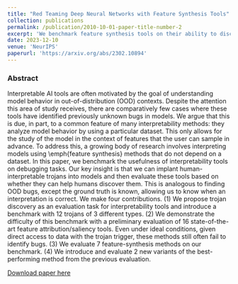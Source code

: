 ```yaml
---
title: "Red Teaming Deep Neural Networks with Feature Synthesis Tools"
collection: publications
permalink: /publication/2010-10-01-paper-title-number-2
excerpt: 'We benchmark feature synthesis tools on their ability to discover vulnerabilities in deep neural networks'
date: 2023-12-10
venue: 'NeurIPS'
paperurl: 'https://arxiv.org/abs/2302.10894'
---
```


### Abstract

Interpretable AI tools are often motivated by the goal of understanding model behavior in out-of-distribution (OOD) contexts. Despite the attention this area of study receives, there are comparatively few cases where these tools have identified previously unknown bugs in models. We argue that this is due, in part, to a common feature of many interpretability methods: they analyze model behavior by using a particular dataset. This only allows for the study of the model in the context of features that the user can sample in advance. To address this, a growing body of research involves interpreting models using \emph{feature synthesis} methods that do not depend on a dataset. 
In this paper, we benchmark the usefulness of interpretability tools on debugging tasks. Our key insight is that we can implant human-interpretable trojans into models and then evaluate these tools based on whether they can help humans discover them. This is analogous to finding OOD bugs, except the ground truth is known, allowing us to know when an interpretation is correct. We make four contributions. (1) We propose trojan discovery as an evaluation task for interpretability tools and introduce a benchmark with 12 trojans of 3 different types. (2) We demonstrate the difficulty of this benchmark with a preliminary evaluation of 16 state-of-the-art feature attribution/saliency tools. Even under ideal conditions, given direct access to data with the trojan trigger, these methods still often fail to identify bugs. (3) We evaluate 7 feature-synthesis methods on our benchmark. (4) We introduce and evaluate 2 new variants of the best-performing method from the previous evaluation. 

[Download paper here](https://arxiv.org/abs/2302.10894)